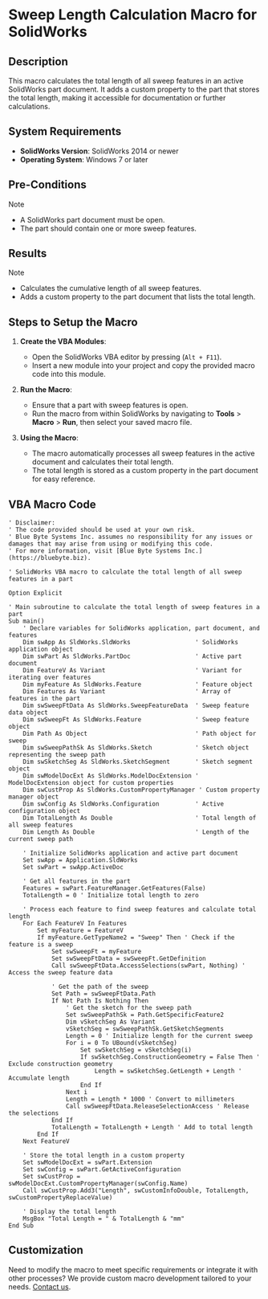 # Sweep Length Calculation Macro for SolidWorks

## Description
This macro calculates the total length of all sweep features in an active SolidWorks part document. It adds a custom property to the part that stores the total length, making it accessible for documentation or further calculations.

## System Requirements
- **SolidWorks Version**: SolidWorks 2014 or newer
- **Operating System**: Windows 7 or later

## Pre-Conditions
> [!NOTE]
> - A SolidWorks part document must be open.
> - The part should contain one or more sweep features.

## Results
> [!NOTE]
> - Calculates the cumulative length of all sweep features.
> - Adds a custom property to the part document that lists the total length.

## Steps to Setup the Macro

1. **Create the VBA Modules**:
   - Open the SolidWorks VBA editor by pressing (`Alt + F11`).
   - Insert a new module into your project and copy the provided macro code into this module.

2. **Run the Macro**:
   - Ensure that a part with sweep features is open.
   - Run the macro from within SolidWorks by navigating to **Tools** > **Macro** > **Run**, then select your saved macro file.

3. **Using the Macro**:
   - The macro automatically processes all sweep features in the active document and calculates their total length.
   - The total length is stored as a custom property in the part document for easy reference.

## VBA Macro Code

```vbnet
' Disclaimer:
' The code provided should be used at your own risk.  
' Blue Byte Systems Inc. assumes no responsibility for any issues or damages that may arise from using or modifying this code.  
' For more information, visit [Blue Byte Systems Inc.](https://bluebyte.biz).

' SolidWorks VBA macro to calculate the total length of all sweep features in a part

Option Explicit

' Main subroutine to calculate the total length of sweep features in a part
Sub main()
    ' Declare variables for SolidWorks application, part document, and features
    Dim swApp As SldWorks.SldWorks                  ' SolidWorks application object
    Dim swPart As SldWorks.PartDoc                  ' Active part document
    Dim FeatureV As Variant                         ' Variant for iterating over features
    Dim myFeature As SldWorks.Feature               ' Feature object
    Dim Features As Variant                         ' Array of features in the part
    Dim swSweepFtData As SldWorks.SweepFeatureData  ' Sweep feature data object
    Dim swSweepFt As SldWorks.Feature               ' Sweep feature object
    Dim Path As Object                              ' Path object for sweep
    Dim swSweepPathSk As SldWorks.Sketch            ' Sketch object representing the sweep path
    Dim swSketchSeg As SldWorks.SketchSegment       ' Sketch segment object
    Dim swModelDocExt As SldWorks.ModelDocExtension ' ModelDocExtension object for custom properties
    Dim swCustProp As SldWorks.CustomPropertyManager ' Custom property manager object
    Dim swConfig As SldWorks.Configuration          ' Active configuration object
    Dim TotalLength As Double                       ' Total length of all sweep features
    Dim Length As Double                            ' Length of the current sweep path

    ' Initialize SolidWorks application and active part document
    Set swApp = Application.SldWorks
    Set swPart = swApp.ActiveDoc

    ' Get all features in the part
    Features = swPart.FeatureManager.GetFeatures(False)
    TotalLength = 0 ' Initialize total length to zero

    ' Process each feature to find sweep features and calculate total length
    For Each FeatureV In Features
        Set myFeature = FeatureV
        If myFeature.GetTypeName2 = "Sweep" Then ' Check if the feature is a sweep
            Set swSweepFt = myFeature
            Set swSweepFtData = swSweepFt.GetDefinition
            Call swSweepFtData.AccessSelections(swPart, Nothing) ' Access the sweep feature data
            
            ' Get the path of the sweep
            Set Path = swSweepFtData.Path
            If Not Path Is Nothing Then
                ' Get the sketch for the sweep path
                Set swSweepPathSk = Path.GetSpecificFeature2
                Dim vSketchSeg As Variant
                vSketchSeg = swSweepPathSk.GetSketchSegments
                Length = 0 ' Initialize length for the current sweep
                For i = 0 To UBound(vSketchSeg)
                    Set swSketchSeg = vSketchSeg(i)
                    If swSketchSeg.ConstructionGeometry = False Then ' Exclude construction geometry
                        Length = swSketchSeg.GetLength + Length ' Accumulate length
                    End If
                Next i
                Length = Length * 1000 ' Convert to millimeters
                Call swSweepFtData.ReleaseSelectionAccess ' Release the selections
            End If
            TotalLength = TotalLength + Length ' Add to total length
        End If
    Next FeatureV

    ' Store the total length in a custom property
    Set swModelDocExt = swPart.Extension
    Set swConfig = swPart.GetActiveConfiguration
    Set swCustProp = swModelDocExt.CustomPropertyManager(swConfig.Name)
    Call swCustProp.Add3("Length", swCustomInfoDouble, TotalLength, swCustomPropertyReplaceValue)

    ' Display the total length
    MsgBox "Total Length = " & TotalLength & "mm"
End Sub
```

## Customization
Need to modify the macro to meet specific requirements or integrate it with other processes? We provide custom macro development tailored to your needs. [Contact us](https://bluebyte.biz/contact).